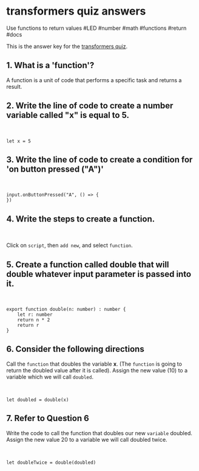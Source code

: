 # transformers quiz answers

Use functions to return values #LED #number #math #functions #return #docs

This is the answer key for the [transformers quiz](/microbit/lessons/transformers/quiz).

## 1. What is a 'function'?

A function is a unit of code that performs a specific task and returns a result.

## 2. Write the line of code to create a number variable called "x" is equal to 5.

<br/>

```
let x = 5
```

## 3. Write the line of code to create a condition for 'on button pressed ("A")'

<br/>

```
input.onButtonPressed("A", () => {
})
```

## 4. Write the steps to create a function.

<br/>

Click on `script`, then `add new`, and select `function`.

## 5. Create a function called double that will double whatever input parameter is passed into it.

<br/>

```
export function double(n: number) : number {
    let r: number
    return n * 2
    return r
}
```

## 6. Consider the following directions

Call the `function` that doubles the variable **x**. (The `function` is going to return the doubled value after it is called). Assign the new value (10) to a variable which we will call `doubled`.

<br/>

```
let doubled = double(x)
```

## 7. Refer to Question 6

Write the code to call the function that doubles our new `variable` doubled. Assign the new value 20 to a variable we will call doubled twice.

<br/>

```
let doubleTwice = double(doubled)
```

